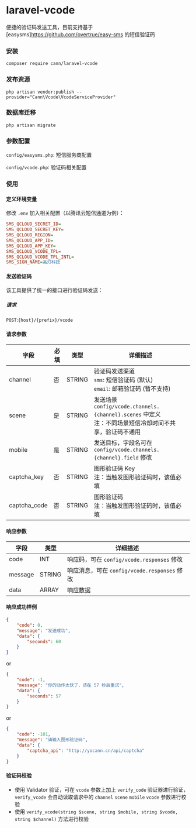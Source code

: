 # laravel-vcode

便捷的验证码发送工具，目前支持基于[easysms]https://github.com/overtrue/easy-sms 的短信验证码

### 安装

```
composer require cann/laravel-vcode
```

### 发布资源

```
php artisan vendor:publish --provider="Cann\Vcode\VcodeServiceProvider"
```

### 数据库迁移

```
php artisan migrate
```

### 参数配置

`config/easysms.php`: 短信服务商配置

`config/vcode.php`: 验证码相关配置

### 使用

#### 定义环境变量

修改 `.env` 加入相关配置（以腾讯云短信通道为例）：

```ini
SMS_QCLOUD_SECRET_ID=
SMS_QCLOUD_SECRET_KEY=
SMS_QCLOUD_REGION=
SMS_QCLOUD_APP_ID=
SMS_QCLOUD_APP_KEY=
SMS_QCLOUD_VCODE_TPL=
SMS_QCLOUD_VCODE_TPL_INTL=
SMS_SIGN_NAME=高灯科技
```

#### 发送验证码

该工具提供了统一的接口进行验证码发送：

##### 请求

`POST`:`{host}/{prefix}/vcode`

#### 请求参数

| 字段 | 必填 | 类型 | 详细描述 |
| ---- | ---- | ---- | -------- |
| channel | 否 | STRING | 验证码发送渠道 <br/> `sms`: 短信验证码 (默认) <br/> `email`: 邮箱验证码 (暂不支持) |
| scene | 是 | STRING | 发送场景 <br/> `config/vcode.channels.{channel}.scenes` 中定义 <br/> 注：不同场景短信冷却时间不共享，验证码不通用 |
| mobile | 是 | STRING | 发送目标，字段名可在 `config/vcode.channels.{channel}.field` 修改 |
| captcha_key | 否 | STRING | 图形验证码 Key <br/> 注：当触发图形验证码时，该值必填 |
| captcha_code | 否 | STRING | 图形验证码 <br/> 注：当触发图形验证码时，该值必填 |

#### 响应参数

| 字段 | 类型 | 详细描述 |
| ---- | -----| ------- |
| code | INT | 响应码，可在 `config/vcode.responses` 修改 |
| message | STRING | 响应消息，可在 `config/vcode.responses` 修改 |
| data | ARRAY | 响应数据 |

#### 响应成功样例

```json
{
    "code": 0,
    "message": "发送成功",
    "data": {
        "seconds": 60
    }
}
```

or

```json
{
    "code": -1,
    "message": "你的动作太快了，请在 57 秒后重试",
    "data": {
        "seconds": 57
    }
}
```

or

```json
{
    "code": -101,
    "message": "请输入图形验证码",
    "data": {
        "captcha_api": "http://yocann.cn/api/captcha"
    }
}
```

#### 验证码校验

- 使用 Validator 验证，可在 `vcode` 参数上加上 `verify_code` 验证器进行验证，`verify_vcode` 会自动读取请求中的 `channel` `scene` `mobile` `vcode` 参数进行校验
- 使用 `verify_vcode(string $scene, string $mobile, string $vcode, string $channel)` 方法进行校验
